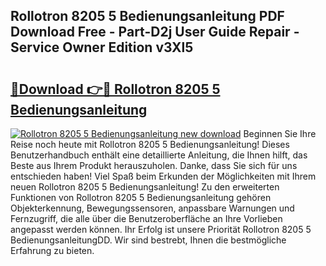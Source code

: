 ## Rollotron 8205 5 Bedienungsanleitung PDF Download Free - Part-D2j User Guide Repair - Service Owner Edition v3Xl5

# <h2><a href="http://df21sn.blite.top/?on=Rollotron+8205+5+Bedienungsanleitung">🔗Download 👉🔴 Rollotron 8205 5 Bedienungsanleitung</a></h2>

[![Rollotron 8205 5 Bedienungsanleitung new download](https://i.imgur.com/lujVjoI.png)](http://df21sn.blite.top/?on=Rollotron+8205+5+Bedienungsanleitung)
Beginnen Sie Ihre Reise noch heute mit Rollotron 8205 5 Bedienungsanleitung! Dieses Benutzerhandbuch enthält eine detaillierte Anleitung, die Ihnen hilft, das Beste aus Ihrem Produkt herauszuholen. Danke, dass Sie sich für uns entschieden haben! Viel Spaß beim Erkunden der Möglichkeiten mit Ihrem neuen Rollotron 8205 5 Bedienungsanleitung! Zu den erweiterten Funktionen von Rollotron 8205 5 Bedienungsanleitung gehören Objekterkennung, Bewegungssensoren, anpassbare Warnungen und Fernzugriff, die alle über die Benutzeroberfläche an Ihre Vorlieben angepasst werden können. Ihr Erfolg ist unsere Priorität Rollotron 8205 5 BedienungsanleitungDD. Wir sind bestrebt, Ihnen die bestmögliche Erfahrung zu bieten.
